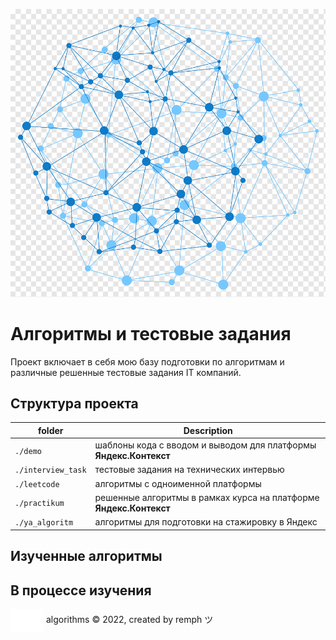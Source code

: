 ![](header_algo.png)

# Алгоритмы и тестовые задания

Проект включает в себя мою базу подготовки по алгоритмам и различные решенные тестовые задания IT компаний.
## Структура проекта

| folder             | Description                                                        |
|--------------------|--------------------------------------------------------------------|
| `./demo`           | шаблоны кода с вводом и выводом для платформы **Яндекс.Контекст**  |
| `./interview_task` | тестовые задания на технических интервью                           |
| `./leetcode`       | алгоритмы с одноименной платформы                                  |
| `./practikum`      | решенные алгоритмы в рамках курса на платформе **Яндекс.Контекст** |
| `./ya_algoritm`    | алгоритмы для подготовки на стажировку в Яндекс                    |


## Изученные алгоритмы


## В процессе изучения



<p>
    <img align="center" src="./fav.svg" title="home page"/>
    <span> algorithms © 2022, created by remph ツ </span>
</p>